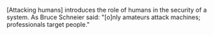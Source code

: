 [Attacking humans] introduces the role of humans in the security of a system.
As Bruce Schneier said: "[o]nly amateurs attack machines; professionals target 
people."
